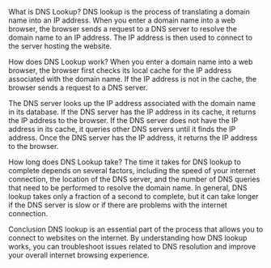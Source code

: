 What is DNS Lookup?
DNS lookup is the process of translating a domain name into an IP address. When you enter a domain name into a web browser, the browser sends a request to a DNS server to resolve the domain name to an IP address. The IP address is then used to connect to the server hosting the website.

How does DNS Lookup work?
When you enter a domain name into a web browser, the browser first checks its local cache for the IP address associated with the domain name. If the IP address is not in the cache, the browser sends a request to a DNS server.

The DNS server looks up the IP address associated with the domain name in its database. If the DNS server has the IP address in its cache, it returns the IP address to the browser. If the DNS server does not have the IP address in its cache, it queries other DNS servers until it finds the IP address. Once the DNS server has the IP address, it returns the IP address to the browser.

How long does DNS Lookup take?
The time it takes for DNS lookup to complete depends on several factors, including the speed of your internet connection, the location of the DNS server, and the number of DNS queries that need to be performed to resolve the domain name. In general, DNS lookup takes only a fraction of a second to complete, but it can take longer if the DNS server is slow or if there are problems with the internet connection.

Conclusion
DNS lookup is an essential part of the process that allows you to connect to websites on the internet. By understanding how DNS lookup works, you can troubleshoot issues related to DNS resolution and improve your overall internet browsing experience.
